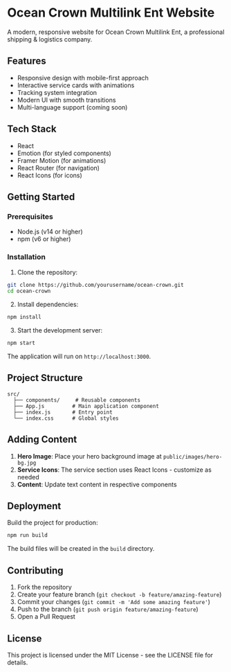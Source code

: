 # Ocean Crown Multilink Ent Website

A modern, responsive website for Ocean Crown Multilink Ent, a professional shipping & logistics company.

## Features

- Responsive design with mobile-first approach
- Interactive service cards with animations
- Tracking system integration
- Modern UI with smooth transitions
- Multi-language support (coming soon)

## Tech Stack

- React
- Emotion (for styled components)
- Framer Motion (for animations)
- React Router (for navigation)
- React Icons (for icons)

## Getting Started

### Prerequisites

- Node.js (v14 or higher)
- npm (v6 or higher)

### Installation

1. Clone the repository:
```bash
git clone https://github.com/yourusername/ocean-crown.git
cd ocean-crown
```

2. Install dependencies:
```bash
npm install
```

3. Start the development server:
```bash
npm start
```

The application will run on `http://localhost:3000`.

## Project Structure

```
src/
  ├── components/     # Reusable components
  ├── App.js         # Main application component
  ├── index.js       # Entry point
  └── index.css      # Global styles
```

## Adding Content

1. **Hero Image**: Place your hero background image at `public/images/hero-bg.jpg`
2. **Service Icons**: The service section uses React Icons - customize as needed
3. **Content**: Update text content in respective components

## Deployment

Build the project for production:
```bash
npm run build
```

The build files will be created in the `build` directory.

## Contributing

1. Fork the repository
2. Create your feature branch (`git checkout -b feature/amazing-feature`)
3. Commit your changes (`git commit -m 'Add some amazing feature'`)
4. Push to the branch (`git push origin feature/amazing-feature`)
5. Open a Pull Request

## License

This project is licensed under the MIT License - see the LICENSE file for details.
